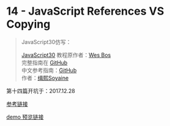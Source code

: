 # 14 - JavaScript References VS Copying

> JavaScript30仿写：
>
> [JavaScript30](https://javascript30.com) 教程原作者：[Wes Bos](https://github.com/wesbos)    
> 完整指南在 [GitHub](https://github.com/soyaine/JavaScript30)  
> 中文参考指南：[GitHub](https://github.com/soyaine/JavaScript30)  
> 作者：[缉熙Soyaine](https://github.com/soyaine)

第十四篇开坑于：2017.12.28

[参考链接](https://github.com/soyaine/JavaScript30/tree/master/14%20-%20JavaScript%20References%20VS%20Copying)

[demo 预览链接](https://hehe1111.github.io/js_demo/js30/14%20-%20JavaScript%20References%20VS%20Copying/)
